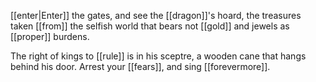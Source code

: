 
[[enter|Enter]] the gates, and see the [[dragon]]'s hoard,
the treasures taken [[from]] the selfish world
that bears not [[gold]] and jewels as [[proper]] burdens.

The right of kings to [[rule]] is in his sceptre,
a wooden cane that hangs behind his door.
Arrest your [[fears]], and sing [[forevermore]].